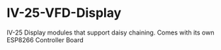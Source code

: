 # IV-25-VFD-Display
IV-25 Display modules that support daisy chaining. Comes with its own ESP8266 Controller Board
